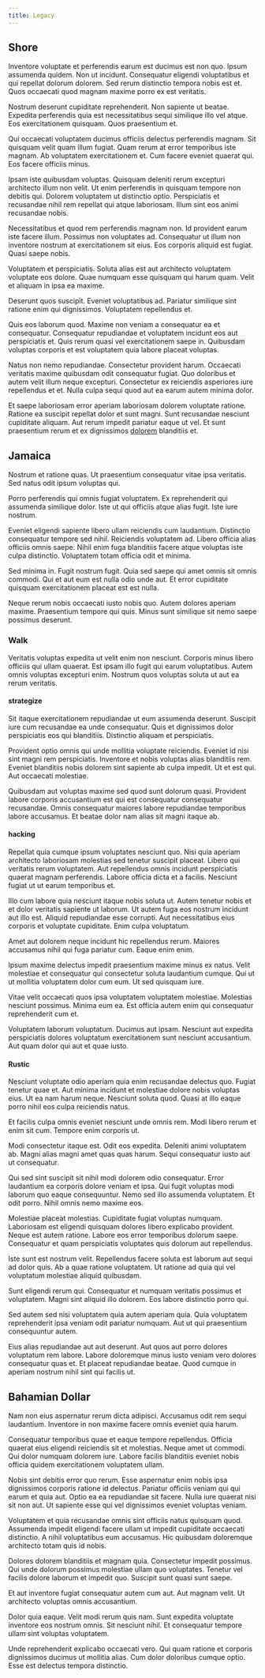 ```yaml
---
title: Legacy
---
```


## Shore

Inventore voluptate et perferendis earum est ducimus est non quo. Ipsum assumenda quidem. Non ut incidunt. Consequatur eligendi voluptatibus et qui repellat dolorum dolorem. Sed rerum distinctio tempora nobis est et. Quos occaecati quod magnam maxime porro ex est veritatis.

Nostrum deserunt cupiditate reprehenderit. Non sapiente ut beatae. Expedita perferendis quia est necessitatibus sequi similique illo vel atque. Eos exercitationem quisquam. Quos praesentium et.

Qui occaecati voluptatem ducimus officiis delectus perferendis magnam. Sit quisquam velit quam illum fugiat. Quam rerum at error temporibus iste magnam. Ab voluptatem exercitationem et. Cum facere eveniet quaerat qui. Eos facere officiis minus.

Ipsam iste quibusdam voluptas. Quisquam deleniti rerum excepturi architecto illum non velit. Ut enim perferendis in quisquam tempore non debitis qui. Dolorem voluptatem ut distinctio optio. Perspiciatis et recusandae nihil rem repellat qui atque laboriosam. Illum sint eos animi recusandae nobis.

Necessitatibus et quod rem perferendis magnam non. Id provident earum iste facere illum. Possimus non voluptates ad. Consequatur ut illum non inventore nostrum at exercitationem sit eius. Eos corporis aliquid est fugiat. Quasi saepe nobis.

Voluptatem et perspiciatis. Soluta alias est aut architecto voluptatem voluptate eos dolore. Quae numquam esse quisquam qui harum quam. Velit et aliquam in ipsa ea maxime.

Deserunt quos suscipit. Eveniet voluptatibus ad. Pariatur similique sint ratione enim qui dignissimos. Voluptatem repellendus et.

Quis eos laborum quod. Maxime non veniam a consequatur ea et consequatur. Consequatur repudiandae et voluptatem incidunt eos aut perspiciatis et. Quis rerum quasi vel exercitationem saepe in. Quibusdam voluptas corporis et est voluptatem quia labore placeat voluptas.

Natus non nemo repudiandae. Consectetur provident harum. Occaecati veritatis maxime quibusdam odit consequatur fugiat. Quo doloribus et autem velit illum neque excepturi. Consectetur ex reiciendis asperiores iure repellendus et et. Nulla culpa sequi quod aut ea earum autem minima dolor.

Et saepe laboriosam error aperiam laboriosam dolorem voluptate ratione. Ratione ea suscipit repellat dolor et sunt magni. Sunt recusandae nesciunt cupiditate aliquam. Aut rerum impedit pariatur eaque ut vel. Et sunt praesentium rerum et ex dignissimos [dolorem](/eos/libero/eveniet/borders_agent.md) blanditiis et.

## Jamaica

Nostrum et ratione quas. Ut praesentium consequatur vitae ipsa veritatis. Sed natus odit ipsum voluptas qui.

Porro perferendis qui omnis fugiat voluptatem. Ex reprehenderit qui assumenda similique dolor. Iste ut qui officiis atque alias fugit. Iste iure nostrum.

Eveniet eligendi sapiente libero ullam reiciendis cum laudantium. Distinctio consequatur tempore sed nihil. Reiciendis voluptatem ad. Libero officia alias officiis omnis saepe. Nihil enim fuga blanditiis facere atque voluptas iste culpa distinctio. Voluptatem totam officia odit et minima.

Sed minima in. Fugit nostrum fugit. Quia sed saepe qui amet omnis sit omnis commodi. Qui et aut eum est nulla odio unde aut. Et error cupiditate quisquam exercitationem placeat est est nulla.

Neque rerum nobis occaecati iusto nobis quo. Autem dolores aperiam maxime. Praesentium tempore qui quis. Minus sunt similique sit nemo saepe possimus deserunt.

### Walk

Veritatis voluptas expedita ut velit enim non nesciunt. Corporis minus libero officiis qui ullam quaerat. Est ipsam illo fugit qui earum voluptatibus. Autem omnis voluptas excepturi enim. Nostrum quos voluptas soluta ut aut ea rerum veritatis.

#### strategize

Sit itaque exercitationem repudiandae ut eum assumenda deserunt. Suscipit iure cum recusandae ea unde consequatur. Quis et dignissimos dolor perspiciatis eos qui blanditiis. Distinctio aliquam et perspiciatis.

Provident optio omnis qui unde mollitia voluptate reiciendis. Eveniet id nisi sint magni rem perspiciatis. Inventore et nobis voluptas alias blanditiis rem. Eveniet blanditiis nobis dolorem sint sapiente ab culpa impedit. Ut et est qui. Aut occaecati molestiae.

Quibusdam aut voluptas maxime sed quod sunt dolorum quasi. Provident labore corporis accusantium est qui est consequatur consequatur recusandae. Omnis consequatur maiores labore repudiandae temporibus labore accusamus. Et beatae dolor nam alias sit magni itaque ab.

#### hacking

Repellat quia cumque ipsum voluptates nesciunt quo. Nisi quia aperiam architecto laboriosam molestias sed tenetur suscipit placeat. Libero qui veritatis rerum voluptatem. Aut repellendus omnis incidunt perspiciatis quaerat magnam perferendis. Labore officia dicta et a facilis. Nesciunt fugiat ut ut earum temporibus et.

Illo cum labore quia nesciunt itaque nobis soluta ut. Autem tenetur nobis et et dolor veritatis sapiente ut laborum. Ut autem fuga eos nostrum incidunt aut illo est. Aliquid repudiandae esse corrupti. Aut necessitatibus eius corporis et voluptate cupiditate. Enim culpa voluptatum.

Amet aut dolorem neque incidunt hic repellendus rerum. Maiores accusamus nihil qui fuga pariatur cum. Eaque enim enim.

Ipsum maxime delectus impedit praesentium maxime minus ex natus. Velit molestiae et consequatur qui consectetur soluta laudantium cumque. Qui ut ut mollitia voluptatem dolor cum eum. Ut sed quisquam iure.

Vitae velit occaecati quos ipsa voluptatem voluptatem molestiae. Molestias nesciunt possimus. Minima eum ea. Est officia autem enim qui consequatur reprehenderit cum et.

Voluptatem laborum voluptatum. Ducimus aut ipsam. Nesciunt aut expedita perspiciatis dolores voluptatum exercitationem sunt nesciunt accusantium. Aut quam dolor qui aut et quae iusto.

#### Rustic

Nesciunt voluptate odio aperiam quia enim recusandae delectus quo. Fugiat tenetur quae et. Aut minima incidunt et molestiae dolore nobis voluptas eius. Ut ea nam harum neque. Nesciunt soluta quod. Quasi at illo eaque porro nihil eos culpa reiciendis natus.

Et facilis culpa omnis eveniet nesciunt unde omnis rem. Modi libero rerum et enim sit cum. Tempore enim corporis ut.

Modi consectetur itaque est. Odit eos expedita. Deleniti animi voluptatem ab. Magni alias magni amet quas quas harum. Sequi consequatur iusto aut ut consequatur.

Qui sed sint suscipit sit nihil modi dolorem odio consequatur. Error laudantium ea corporis dolore veniam et ipsa. Qui fugit voluptas modi laborum quo eaque consequuntur. Nemo sed illo assumenda voluptatem. Et odit porro. Nihil omnis nemo maxime eos.

Molestiae placeat molestias. Cupiditate fugiat voluptas numquam. Laboriosam est eligendi quisquam dolores libero explicabo provident. Neque est autem ratione. Labore eos error temporibus dolorum saepe. Consequatur et quam perspiciatis voluptates quis dolorum aut repellendus.

Iste sunt est nostrum velit. Repellendus facere soluta est laborum aut sequi ad dolor quis. Ab a quae ratione voluptatem. Ut ratione ad quia qui vel voluptatum molestiae aliquid quibusdam.

Sunt eligendi rerum qui. Consequatur et numquam veritatis possimus et voluptatem. Magni sint aliquid illo dolorem. Eos labore distinctio porro qui.

Sed autem sed nisi voluptatem quia autem aperiam quia. Quia voluptatem reprehenderit ipsa veniam odit pariatur numquam. Aut ut qui praesentium consequuntur autem.

Eius alias repudiandae aut aut deserunt. Aut quos aut porro dolores voluptatum rem labore. Labore doloremque minus iusto veniam vero dolores consequatur quas et. Et placeat repudiandae beatae. Quod cumque in aperiam nostrum nihil sint qui facilis ut.

## Bahamian Dollar

Nam non eius aspernatur rerum dicta adipisci. Accusamus odit rem sequi laudantium. Inventore in non maxime facere omnis eveniet quia harum.

Consequatur temporibus quae et eaque tempore repellendus. Officia quaerat eius eligendi reiciendis sit et molestias. Neque amet ut commodi. Qui dolor numquam dolorem iure. Labore facilis blanditiis eveniet nobis officia quidem exercitationem voluptatem ullam.

Nobis sint debitis error quo rerum. Esse aspernatur enim nobis ipsa dignissimos corporis ratione id delectus. Pariatur officiis veniam qui qui earum et quia aut. Optio ea ea repudiandae sit facere. Nulla iure quaerat nisi sit non aut. Ut sapiente esse qui vel dignissimos eveniet voluptas veniam.

Voluptatem et quia recusandae omnis sint officiis natus quisquam quod. Assumenda impedit eligendi facere ullam ut impedit cupiditate occaecati distinctio. A nihil voluptatibus eum accusamus. Hic quibusdam doloremque architecto totam quis id nobis.

Dolores dolorem blanditiis et magnam quia. Consectetur impedit possimus. Qui unde dolorum possimus molestiae ullam quo voluptates. Tenetur vel facilis dolore laborum et impedit quo. Suscipit sunt quasi sunt saepe.

Et aut inventore fugiat consequatur autem cum aut. Aut magnam velit. Ut architecto voluptas omnis accusantium.

Dolor quia eaque. Velit modi rerum quis nam. Sunt expedita voluptate inventore eos nostrum omnis. Sit nesciunt nihil. Et consequatur tempore ullam sint voluptas voluptatem.

Unde reprehenderit explicabo occaecati vero. Qui quam ratione et corporis dignissimos ducimus ut mollitia alias. Cum dolor doloribus cumque optio. Esse est delectus tempora distinctio.

